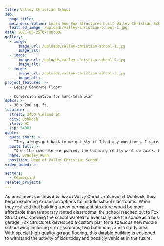 ```yaml
---
title: Valley Christian School
seo:
  page_title:
  meta_description: Learn how Fox Structures built Valley Christian School of Oshkosh a custom school wing to withstand the activity of kids today and vehicles in the future.
  featured_image: /uploads/valley-christian-school-1.jpg
date: 2021-06-25T07:00:00Z
gallery: 
  - image: 
      image_url: /uploads/valley-christian-school-1.jpg
      image_alt:
  - image: 
      image_url: /uploads/valley-christian-school-2.jpg
      image_alt:
  - image: 
      image_url: /uploads/valley-christian-school-3.jpg
      image_alt:
project_features: >-
  - Legacy Concrete Floors
  
  - Conversion option for long-term plan
specs: >-
  - 30 x 200 sq. ft.
location:
  street: 3450 Vinland St.
  city: Oshkosh
  state: WI
  zip: 54901
quote:
  quote_short: >-
    “They always got back to me quickly if I had any questions. I sure would recommend Fox Structures and I have!”
  quote_full: >-
    “Once the concrete was poured, the building really went up quick. When we had ideas to make use of extra space for closets or offices, Fox Structures jumped right on the changes and got it taken care of. They were flexible! Mike Klarner was knowledgeable, timely and professional, and the crews were all very professional. They always got back to me quickly if I had any questions. I sure would recommend Fox Structures and I have!”
  name: Bradley Dunn
  position: Head of Valley Christian School
video_embed: >-

sectors:
  - Commercial
related_projects: 
---
```


As enrollment continued to rise at Valley Christian School of Oshkosh, they began exploring expansion options for middle school classrooms. When they realized that building a new permanent structure would be more affordable than temporary rented classrooms, the school reached out to Fox Structures. Knowing the school wanted to eventually use the space as a bus garage, Fox Structures developed a custom plan for a spacious new middle school wing including six classrooms, two bathrooms and a study area. With special high-quality garage flooring, this durable building is equipped to withstand the activity of kids today and possibly vehicles in the future.
